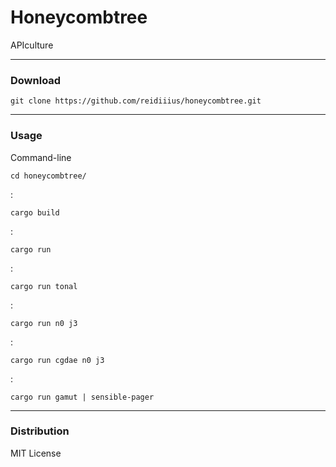 # Honeycombtree
APIculture

---

### Download

    git clone https://github.com/reidiiius/honeycombtree.git

---

### Usage
Command-line

    cd honeycombtree/

:

    cargo build

:

    cargo run

:

    cargo run tonal

:

    cargo run n0 j3

:

    cargo run cgdae n0 j3

:

    cargo run gamut | sensible-pager

---

### Distribution
MIT License

